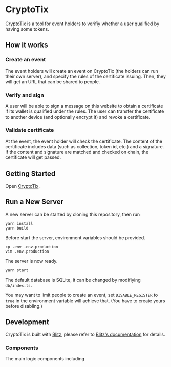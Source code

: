 # CryptoTix
[CryptoTix](https://cryptotix.limaois.me) is a tool for event holders to verifiy whether a user qualified by having some tokens.

## How it works

### Create an event
The event holders will create an event on CryptoTix (the holders can run their own server), and specify the rules of the certificate issuing. Then, they will get an URL that can be shared to people.

### Verify and sign
A user will be able to sign a message on this website to obtain a certificate if its wallet is qualified under the rules. The user can transfer the certificate to another device (and optionally encrypt it) and revoke a certificate.

### Validate certificate
At the event, the event holder will check the certificate. The content of the certificate includes data (such as collection, token id, etc.) and a signature. If the content and signature are matched and checked on chain, the certificate will get passed.

## Getting Started

Open [CryptoTix](https://cryptotix.limaois.me).

## Run a New Server

A new server can be started by cloning this repository, then run

```
yarn install
yarn build
```

Before start the server, environment variables should be provided.
```
cp .env .env.production
vim .env.production
```

The server is now ready.
```
yarn start
```

The default database is SQLite, it can be changed by modifiying `db/index.ts`.

You may want to limit people to create an event, set `DISABLE_REGISTER` to `true` in the environment variable will achieve that. (You have to create yours before disabling.)

## Development

CryptoTix is built with [Blitz](https://blitzjs.com/), please refer to [Blitz's documentation](https://blitzjs.com/docs/get-started) for details.

### Components

The main logic components including
